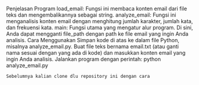 Penjelasan Program
    load_email: Fungsi ini membaca konten email dari file teks dan mengembalikannya sebagai string.
    analyze_email: Fungsi ini menganalisis konten email dengan menghitung jumlah karakter, jumlah kata, dan frekuensi kata.
    main: Fungsi utama yang mengatur alur program. Di sini, Anda dapat mengganti file_path dengan path ke file email yang ingin Anda analisis.
Cara Menggunakan
    Simpan kode di atas ke dalam file Python, misalnya analyze_email.py.
    Buat file teks bernama email.txt (atau ganti nama sesuai dengan yang ada di kode) dan masukkan konten email yang ingin Anda analisis.
    Jalankan program dengan perintah: python analyze_email.py

    Sebelumnya kalian clone dlu repository ini dengan cara
